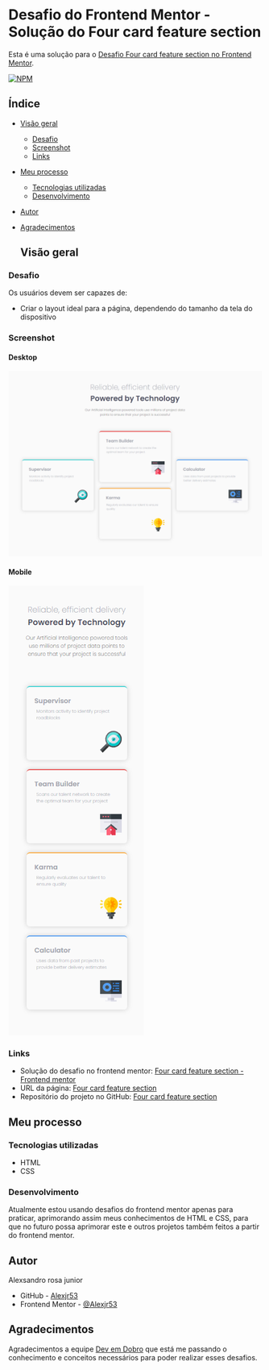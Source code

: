# Desafio do Frontend Mentor - Solução do Four card feature section

Esta é uma solução para o [Desafio Four card feature section no Frontend Mentor](https://www.frontendmentor.io/challenges/four-card-feature-section-weK1eFYK).

[![NPM](https://img.shields.io/bower/l/MI)](https://github.com/Alexjr53/four-card-feature-section-master/blob/main/LICENSE)

## Índice

- [Visão geral](#visão-geral)
  - [Desafio](#desafio)
  - [Screenshot](#screenshot)
  - [Links](#links)
- [Meu processo](#meu-processo)
  - [Tecnologias utilizadas](#tecnologias-utilizadas)
  - [Desenvolvimento](#desenvolvimento)
- [Autor](#autor)
- [Agradecimentos](#agradecimentos)

  ## Visão geral

### Desafio

Os usuários devem ser capazes de:

- Criar o layout ideal para a página, dependendo do tamanho da tela do dispositivo

### Screenshot

#### Desktop
![produto](src/design/screenshot-desktop.png)

#### Mobile
![produto](src/design/screenshot-mobile.png)

### Links

- Solução do desafio no frontend mentor: [Four card feature section - Frontend mentor](https://www.frontendmentor.io/solutions/four-card-feature-section-bEibvEqGZ4)
- URL da página: [Four card feature section](https://alexjr53.github.io/four-card-feature-section/) 
- Repositório do projeto no GitHub: [Four card feature section](https://github.com/Alexjr53/four-card-feature-section)

## Meu processo

### Tecnologias utilizadas

- HTML
- CSS

### Desenvolvimento

Atualmente estou usando desafios do frontend mentor apenas para praticar, aprimorando assim meus conhecimentos de HTML e CSS, para que no futuro possa aprimorar este e outros projetos também feitos a partir do frontend mentor.

## Autor
Alexsandro rosa junior

- GitHub - [Alexjr53](https://github.com/Alexjr53)
- Frontend Mentor - [@Alexjr53](https://www.frontendmentor.io/profile/Alexjr53)

## Agradecimentos
Agradecimentos a equipe [Dev em Dobro](https://www.instagram.com/devemdobro/) que está me passando o conhecimento e conceitos necessários para poder realizar esses desafios.